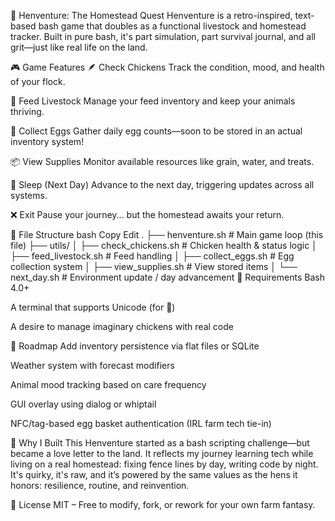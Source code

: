 🐔 Henventure: The Homestead Quest
Henventure is a retro-inspired, text-based bash game that doubles as a functional livestock and homestead tracker.
Built in pure bash, it's part simulation, part survival journal, and all grit—just like real life on the land.

🎮 Game Features
🪶 Check Chickens
Track the condition, mood, and health of your flock.

🥬 Feed Livestock
Manage your feed inventory and keep your animals thriving.

🥚 Collect Eggs
Gather daily egg counts—soon to be stored in an actual inventory system!

📦 View Supplies
Monitor available resources like grain, water, and treats.

🌙 Sleep (Next Day)
Advance to the next day, triggering updates across all systems.

❌ Exit
Pause your journey... but the homestead awaits your return.

🧰 File Structure
bash
Copy
Edit
.
├── henventure.sh               # Main game loop (this file)
├── utils/
│   ├── check_chickens.sh      # Chicken health & status logic
│   ├── feed_livestock.sh      # Feed handling
│   ├── collect_eggs.sh        # Egg collection system
│   ├── view_supplies.sh       # View stored items
│   └── next_day.sh            # Environment update / day advancement
🔧 Requirements
Bash 4.0+

A terminal that supports Unicode (for 🐔)

A desire to manage imaginary chickens with real code

🚜 Roadmap
 Add inventory persistence via flat files or SQLite

 Weather system with forecast modifiers

 Animal mood tracking based on care frequency

 GUI overlay using dialog or whiptail

 NFC/tag-based egg basket authentication (IRL farm tech tie-in)

💬 Why I Built This
Henventure started as a bash scripting challenge—but became a love letter to the land.
It reflects my journey learning tech while living on a real homestead: fixing fence lines by day, writing code by night.
It's quirky, it's raw, and it’s powered by the same values as the hens it honors: resilience, routine, and reinvention.

📜 License
MIT – Free to modify, fork, or rework for your own farm fantasy.